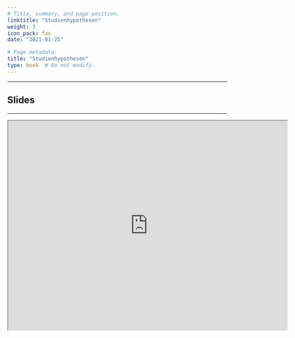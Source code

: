 ```yaml
---
# Title, summary, and page position.
linktitle: "Studienhypothesen"
weight: 3
icon_pack: fas
date: "2021-01-25"

# Page metadata.
title: "Studienhypothesen"
type: book  # Do not modify.
---
```


<style>
code{
  color: #2a7792;
}
.hljs{
  font-size: 14px
}

</style>

---

## Slides

---

<iframe src="https://drive.google.com/file/d/117bRqbY9wjSy8M7jakcYDjBxtYTMldmF/preview" width="640" height="480" allow="autoplay"></iframe>
